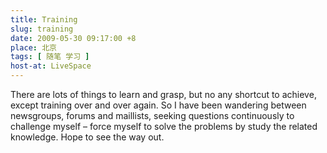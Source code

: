 ```yaml
---
title: Training
slug: training
date: 2009-05-30 09:17:00 +8
place: 北京
tags: [ 随笔 学习 ]
host-at: LiveSpace
---
```

There are lots of things to learn and grasp, but no any shortcut to achieve, except training over and over again. So I have been wandering between newsgroups, forums and maillists, seeking questions continuously to challenge myself – force myself to solve the problems by study the related knowledge. Hope to see the way out.
